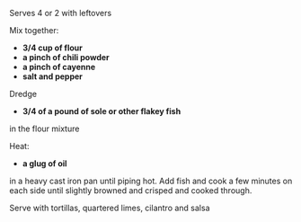 Serves 4 or 2 with leftovers

Mix together: 

+ **3/4 cup of flour**
+ **a pinch of chili powder**
+ **a pinch of cayenne** 
+ **salt and pepper**

Dredge 

+ **3/4 of a pound of sole or other flakey fish**

in the flour mixture

Heat:

+ **a glug of oil** 

in a heavy cast iron pan until piping hot. Add fish and cook a few minutes on each side until slightly browned and crisped and cooked through. 

Serve with tortillas, quartered limes, cilantro and salsa